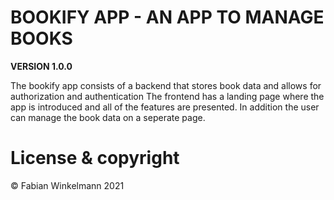 # BOOKIFY APP - AN APP TO MANAGE BOOKS

**VERSION 1.0.0**

The bookify app consists of a backend that stores book data and allows for authorization and authentication
The frontend has a landing page where the app is introduced and all of the features are presented. In addition the user can manage the book data on a seperate page.

# License & copyright
© Fabian Winkelmann 2021